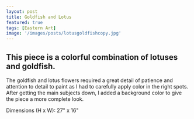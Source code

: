 ```yaml
---
layout: post
title: Goldfish and Lotus
featured: true
tags: [Eastern Art]
image: '/images/posts/lotusgoldfishcopy.jpg'
---
```


## This piece is a colorful combination of lotuses and goldfish.

The goldfish and lotus flowers required a great detail of patience and attention to detail to paint as I had to carefully apply color in the right spots. After getting the main subjects down, I added a background color to give the piece a more complete look.

Dimensions (H x W): 27" x 16"